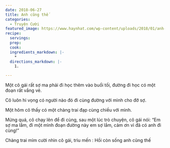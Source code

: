 ```yaml
---
date: 2018-06-27
title: Anh cũng thế
categories:
  - Truyện Cười
featured_image: https://www.haynhat.com/wp-content/uploads/2018/01/anh-cung-the-300x160.jpg
recipe:
  servings:  
  prep:  
  cook:  
  ingredients_markdown: |-
    * 
  directions_markdown: |-
    1. 

---
```


Một cô gái rất sợ ma phải đi học thêm vào buổi tối, đường đi học có một đoạn rất vắng vẻ.

Cô luôn hi vọng có người nào đó đi cùng đường với mình cho đỡ sợ.

Một hôm cô thấy có một chàng trai đạp cùng chiều với mình.

Mừng quá, cô chạy lên để đi cùng, sau một lúc trò chuyện, cô gái nói: “Em sợ ma lắm, đi một mình đoạn đường này em sợ lắm, cảm ơn vì đã có anh đi cùng!”

Chàng trai mỉm cười nhìn cô gái, trìu mến : Hồi còn sống anh cũng thế
